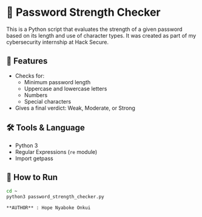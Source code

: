 # 🔐 Password Strength Checker

This is a Python script that evaluates the strength of a given password based on its length and use of character types. It was created as part of my cybersecurity internship at Hack Secure.

## 📌 Features

- Checks for:
  - Minimum password length
  - Uppercase and lowercase letters
  - Numbers
  - Special characters
- Gives a final verdict: Weak, Moderate, or Strong

## 🛠 Tools & Language

- Python 3
- Regular Expressions (`re` module)
- Import getpass

## 🚀 How to Run

```bash
cd ~
python3 password_strength_checker.py

**AUTHOR** : Hope Nyaboke Onkui
